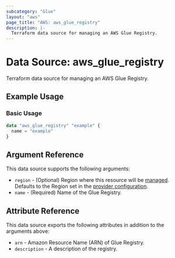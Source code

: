 ```yaml
---
subcategory: "Glue"
layout: "aws"
page_title: "AWS: aws_glue_registry"
description: |-
  Terraform data source for managing an AWS Glue Registry.
---
```


# Data Source: aws_glue_registry

Terraform data source for managing an AWS Glue Registry.

## Example Usage

### Basic Usage

```terraform
data "aws_glue_registry" "example" {
  name = "example"
}
```

## Argument Reference

This data source supports the following arguments:

* `region` - (Optional) Region where this resource will be [managed](https://docs.aws.amazon.com/general/latest/gr/rande.html#regional-endpoints). Defaults to the Region set in the [provider configuration](https://registry.terraform.io/providers/hashicorp/aws/latest/docs#aws-configuration-reference).
* `name` - (Required) Name of the Glue Registry.

## Attribute Reference

This data source exports the following attributes in addition to the arguments above:

* `arn` - Amazon Resource Name (ARN) of Glue Registry.
* `description` - A description of the registry.
